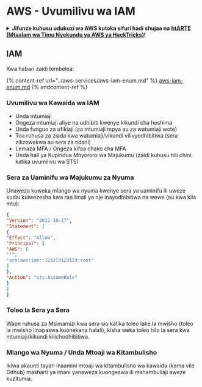 # AWS - Uvumilivu wa IAM

<details>

<summary><strong>Jifunze kuhusu udukuzi wa AWS kutoka sifuri hadi shujaa na</strong> <a href="https://training.hacktricks.xyz/courses/arte"><strong>htARTE (Mtaalam wa Timu Nyekundu ya AWS ya HackTricks)</strong></a><strong>!</strong></summary>

Njia nyingine za kusaidia HackTricks:

* Ikiwa unataka kuona **kampuni yako ikitangazwa kwenye HackTricks** au **kupakua HackTricks kwa PDF** Angalia [**MIPANGO YA KUJIUNGA**](https://github.com/sponsors/carlospolop)!
* Pata [**bidhaa rasmi za PEASS & HackTricks**](https://peass.creator-spring.com)
* Gundua [**Familia ya PEASS**](https://opensea.io/collection/the-peass-family), mkusanyiko wetu wa [**NFTs**](https://opensea.io/collection/the-peass-family) ya kipekee
* **Jiunge na** 💬 [**Kikundi cha Discord**](https://discord.gg/hRep4RUj7f) au [**kikundi cha telegram**](https://t.me/peass) au **tufuate** kwenye **Twitter** 🐦 [**@hacktricks_live**](https://twitter.com/hacktricks_live)**.**
* **Shiriki mbinu zako za udukuzi kwa kuwasilisha PRs kwa** [**HackTricks**](https://github.com/carlospolop/hacktricks) na [**HackTricks Cloud**](https://github.com/carlospolop/hacktricks-cloud) repos za github.

</details>

## IAM

Kwa habari zaidi tembelea:

{% content-ref url="../aws-services/aws-iam-enum.md" %}
[aws-iam-enum.md](../aws-services/aws-iam-enum.md)
{% endcontent-ref %}

### Uvumilivu wa Kawaida wa IAM

* Unda mtumiaji
* Ongeza mtumiaji aliye na udhibiti kwenye kikundi cha heshima
* Unda funguo za ufikiaji (za mtumiaji mpya au za watumiaji wote)
* Toa ruhusa za ziada kwa watumiaji/vikundi vilivyodhibitiwa (sera zilizowekwa au sera za ndani)
* Lemaza MFA / Ongeza kifaa chako cha MFA
* Unda hali ya Kupindua Mnyororo wa Majukumu (zaidi kuhusu hili chini katika uvumilivu wa STS)

### Sera za Uaminifu wa Majukumu za Nyuma

Unaweza kuweka mlango wa nyuma kwenye sera ya uaminifu ili uweze kudai kuiwezesha kwa rasilimali ya nje inayodhibitiwa na wewe (au kwa kila mtu):
```json
{
"Version": "2012-10-17",
"Statement": [
{
"Effect": "Allow",
"Principal": {
"AWS": [
"*",
"arn:aws:iam::123213123123:root"
]
},
"Action": "sts:AssumeRole"
}
]
}
```
### Toleo la Sera ya Sera

Wape ruhusa za Msimamizi kwa sera sio katika toleo lake la mwisho (toleo la mwisho linapaswa kuonekana halali), kisha weka toleo hilo la sera kwa mtumiaji/kikundi kilichodhibitiwa.

### Mlango wa Nyuma / Unda Mtoaji wa Kitambulisho

Ikiwa akaunti tayari inaamini mtoaji wa kitambulisho wa kawaida (kama vile Github) masharti ya imani yanaweza kuongezwa ili mshambuliaji aweze kuzitumia.
